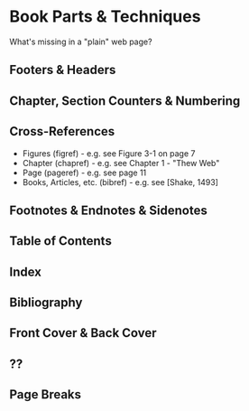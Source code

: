 # Book Parts & Techniques

What's missing in a "plain" web page?

## Footers & Headers

## Chapter, Section Counters & Numbering


## Cross-References

- Figures  (figref)  - e.g. see Figure 3-1 on page 7
- Chapter  (chapref)  - e.g. see Chapter 1 - "Thew Web"
- Page     (pageref)  - e.g.  see page 11
- Books, Articles, etc. (bibref) - e.g. see [Shake, 1493]

## Footnotes & Endnotes & Sidenotes

## Table of Contents

## Index

## Bibliography

## Front Cover & Back Cover


## ??

## Page Breaks




